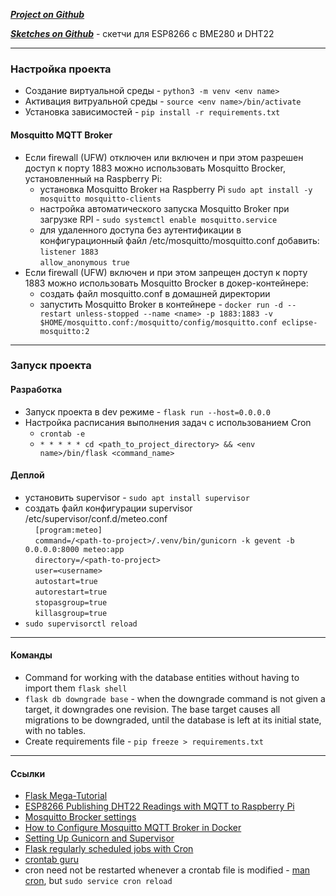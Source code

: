 ***[Project on Github](https://github.com/Missisol/meteoProject/tree/develop)***

***[Sketches on Github](https://github.com/Missisol/ESP8266_BME280_DHT22_project)*** - скетчи для ESP8266 с BME280 и DHT22

---

### Настройка проекта
- Создание виртуальной среды - `python3 -m venv <env name>`
- Активация витруальной среды - `source <env name>/bin/activate`
- Установка зависимостей - `pip install -r requirements.txt`

#### Mosquitto MQTT Broker
- Если firewall (UFW) отключен или включен и при этом разрешен доступ к порту 1883 можно использовать Mosquitto Brocker, установленный на Raspberry Pi:    
    - установка Mosquitto Broker на Raspberry Pi
    `sudo apt install -y mosquitto mosquitto-clients`
    - настройка автоматического запуска Mosquitto Broker при загрузке RPI - `sudo systemctl enable mosquitto.service`
    - для удаленного доступа без аутентификации в конфигурационный файл /etc/mosquitto/mosquitto.conf добавить:  
        `listener 1883`  
        `allow_anonymous true`
- Если firewall (UFW) включен и при этом запрещен доступ к порту 1883 можно использовать Mosquitto Brocker в докер-контейнере:
    - создать файл mosquitto.conf в домашней директории
    - запустить Mosquitto Broker в контейнере  - `docker run -d --restart unless-stopped --name <name> -p 1883:1883 -v $HOME/mosquitto.conf:/mosquitto/config/mosquitto.conf eclipse-mosquitto:2`

---

### Запуск проекта
#### Разработка
- Запуск проекта в dev режиме - `flask run --host=0.0.0.0`
- Настройка расписания выполнения задач с использованием Cron 
    - `crontab -e`
    - `* * * * * cd <path_to_project_directory> && <env name>/bin/flask <command_name>`

#### Деплой
- установить supervisor - `sudo apt install supervisor`
- создать файл конфигурации supervisor /etc/supervisor/conf.d/meteo.conf  
&nbsp;&nbsp;&nbsp;&nbsp;`[program:meteo]`  
&nbsp;&nbsp;&nbsp;&nbsp;`command=/<path-to-project>/.venv/bin/gunicorn -k gevent -b 0.0.0.0:8000 meteo:app`  
&nbsp;&nbsp;&nbsp;&nbsp;`directory=/<path-to-project>`  
&nbsp;&nbsp;&nbsp;&nbsp;`user=<username>`  
&nbsp;&nbsp;&nbsp;&nbsp;`autostart=true`  
&nbsp;&nbsp;&nbsp;&nbsp;`autorestart=true`  
&nbsp;&nbsp;&nbsp;&nbsp;`stopasgroup=true`  
&nbsp;&nbsp;&nbsp;&nbsp;`killasgroup=true` 
- `sudo supervisorctl reload`

---

#### Команды
- Command for working with the database entities without having to import them `flask shell`
- `flask db downgrade base` - when the downgrade command is not given a target, it downgrades one revision. The base target causes all migrations to be downgraded, until the database is left at its initial state, with no tables.
- Create requirements file - `pip freeze > requirements.txt`

---

#### Ссылки
- [Flask Mega-Tutorial](https://blog.miguelgrinberg.com/post/the-flask-mega-tutorial-part-i-hello-world)
- [ESP8266 Publishing DHT22 Readings with MQTT to Raspberry Pi](https://randomnerdtutorials.com/esp8266-publishing-dht22-readings-with-mqtt-to-raspberry-pi/)
- [Mosquitto Brocker settings](https://randomnerdtutorials.com/how-to-install-mosquitto-broker-on-raspberry-pi/)
- [How to Configure Mosquitto MQTT Broker in Docker](https://cedalo.com/blog/mosquitto-docker-configuration-ultimate-guide/)
- [Setting Up Gunicorn and Supervisor](https://blog.miguelgrinberg.com/post/the-flask-mega-tutorial-part-xvii-deployment-on-linux)
- [Flask regularly scheduled jobs with Cron](https://blog.miguelgrinberg.com/post/run-your-flask-regularly-scheduled-jobs-with-cron)
- [crontab guru](https://crontab.guru/)
-  cron need not be restarted whenever a crontab file is modified - [man cron](https://www.manpagez.com/man/8/cron/), but `sudo service cron reload`

